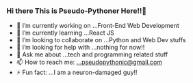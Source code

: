 ### Hi there This is Pseudo-Pythoner Here!!👋

- 🔭 I’m currently working on ...Front-End Web Development
- 🌱 I’m currently learning ...React JS
- 👯 I’m looking to collaborate on ...Python and Web Dev stuffs
- 🤔 I’m looking for help with ...nothing for now!!
- 💬 Ask me about ...tech and programming related stuff
- 📫 How to reach me: ...pseudopythonic@gmail.com
- ⚡ Fun fact: ...I am a neuron-damaged guy!!
